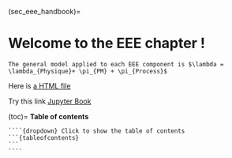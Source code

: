 (sec_eee_handbook)=
# Welcome to the EEE chapter !

````{note}
The general model applied to each EEE component is $\lambda = \lambda_{Physique}+ \pi_{PM} + \pi_{Process}$
````

Here is [a HTML file](test.html)

Try this link [Jupyter Book](https://github.airbus.corp/pages/caroline-c-senaux/firstbook/eee/test.html)

(toc)=
**Table of contents**

`````
````{dropdown} Click to show the table of contents
```{tableofcontents}
```
````
`````